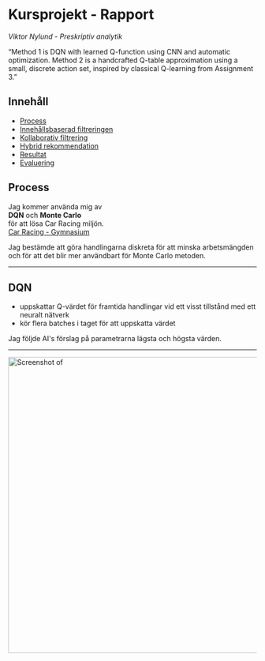 # Kursprojekt - Rapport

*Viktor Nylund - Preskriptiv analytik*

“Method 1 is DQN with learned Q-function using CNN and automatic optimization.
Method 2 is a handcrafted Q-table approximation using a small, discrete action set, inspired by classical Q-learning from Assignment 3.”

## Innehåll

- [Process](#process)
 - [Innehållsbaserad filtreringen](#innehållsbaserad-filtreringen)
 - [Kollaborativ filtrering](#kollaborativ-filtrering)
 - [Hybrid rekommendation](#hybrid-rekommendation)
- [Resultat](#resultat)
- [Evaluering](#evaluering)

## Process

Jag kommer använda mig av  
**DQN** och **Monte Carlo**  
för att lösa Car Racing miljön.  
[Car Racing - Gymnasium](https://gymnasium.farama.org/environments/box2d/car_racing/)

Jag bestämde att göra handlingarna diskreta för att minska arbetsmängden och för att det blir mer användbart för Monte Carlo metoden. 

---

## DQN

- uppskattar Q-värdet för framtida handlingar vid ett visst tillstånd med ett neuralt nätverk
- kör flera batches i taget för att uppskatta värdet



Jag följde AI's förslag på parametrarna lägsta och högsta värden.


---


<img src="images/" alt="Screenshot of " width="600"/>
